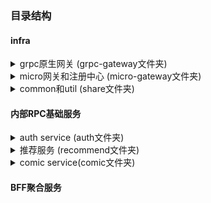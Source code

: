 ### 目录结构

#### infra

<details>
<summary>grpc原生网关 (grpc-gateway文件夹)</summary>
<pre><code>
grpc网关
</code></pre>
</details>

<details>
<summary>micro网关和注册中心 (micro-gateway文件夹)</summary>
<pre><code>
├─docker-compose: etcd micro-api和micro-web打包启动,方便本地开发
│  └─etcd-micro
└─script
</code></pre>
</details>

<details>
<summary>common和util (share文件夹)</summary>
<pre><code>
├─auth
│  └─token: 验jwt
├─database
│  ├─gorm
│  ├─mongo
│  │  ├─mgotesting
│  │  └─util
│  └─mysql
│      └─test
├─interceptor
│  └─micro: micro中间件
│      ├─auth: 从md取jwt验证,把uid注入ctx
│      └─error: 面向前端,统一错误
├─key: 公钥
├─log
│  └─zap
├─micro
│  └─server
└─os
    └─env
</code></pre>
</details>

#### 内部RPC基础服务

<details>
<summary>auth service (auth文件夹)</summary>
<pre><code>
├─controler: 接口暴露层
│  ├─grpc: grpc原生接口
│  │  ├─api
│  │  │  └─gen
│  │  │      └─v1
│  │  └─cmd: 启服务
│  └─micro: micro框架接口
│      ├─api
│      │  └─gen
│      │      └─v1
│      ├─grpc: grpc接口
│      │  ├─cmd: 启服务,打镜像
│      │  └─db: 打db测试镜像
│      └─http: bff接口
│          └─cmd: 启服务
├─dao: 数据访问层
│  ├─mongo
│  └─mysql
│      ├─models
│      ├─raw
│      └─repository
├─key: 认证服务公私钥
├─service: 业务逻辑层
├─token
└─wechat
</code></pre>
</details>

<details>
<summary>推荐服务 (recommend文件夹)</summary>
<pre><code>
├─api: proto文件和pb
│  └─grpc
│      └─v1
├─cmd: 启server
│  └─grpc: 直接暴露grpc服务
├─conf: 配置文件
├─dao: 数据访问层
├─model: model
├─server: 接口暴露层
│  └─grpc
└─service: 业务逻辑层
</code></pre>
</details>

<details>
<summary>comic service(comic文件夹)</summary>
<pre><code>
├─api: 接口
│  └─grpc
│      └─v1
├─cmd: 启server
│  └─grpc
├─conf: 配置
├─dao: 数据访问层
├─model: model
├─server: 接口暴露层
│  └─grpc
└─service: 业务逻辑层
    └─grpc
</code></pre>
</details>

#### BFF聚合服务

